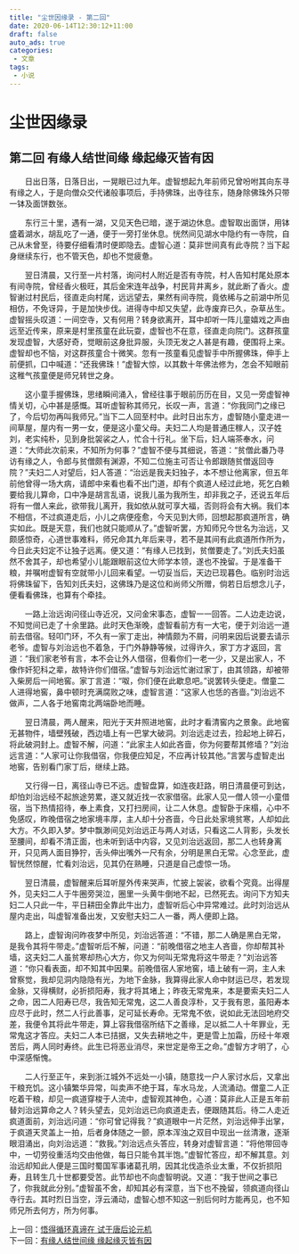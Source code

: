 ```yaml
---
title: "尘世因缘录 - 第二回"
date: 2020-06-14T12:30:12+11:00
draft: false
auto_ads: true
categories:
 - 文章
tags:
 - 小说
---
```

# 尘世因缘录

## 第二回 有缘人结世间缘 缘起缘灭皆有因

　　日出日落，日落日出，一晃眼已过九年。虚智想起九年前师兄曾吩咐其向东寻有缘之人，于是向僧众交代诸般事项后，手持佛珠，出寺往东，随身除佛珠外只带一钵及面饼数张。

　　东行三十里，遇有一湖，又见天色已暗，遂于湖边休息。虚智取出面饼，用钵盛着湖水，胡乱吃了一通，便于一旁打坐休息。恍然间见湖水中隐约有一寺院，自己从未曾至，待要仔细看清时便即隐去。虚智心道：莫非世间真有此寺院？当下起身继续东行，也不管天色，却也不觉疲惫。

　　翌日清晨，又行至一片村落，询问村人附近是否有寺院，村人告知村尾处原本有间寺院，曾经香火极旺，其后金宋连年战争，村民背井离乡，就此断了香火。虚智谢过村民后，径直走向村尾，远远望去，果然有间寺院，竟依稀与之前湖中所见相仿，不免讶异，于是加快步伐。进得寺中却又失望，此寺废弃已久，杂草丛生。虚智摇头叹道：一间空寺，又有何用？转身欲离开，耳中却听一阵儿童嬉戏之声由远至近传来，原来是村里孩童在此玩耍，虚智也不在意，径直走向院门。这群孩童发现虚智，大感好奇，觉眼前这身批异服，头顶无发之人甚是有趣，便围将上来。虚智却也不恼，对这群孩童合十微笑。忽有一孩童看见虚智手中所握佛珠，伸手上前便抓，口中喊道：“还我佛珠！”虚智大惊，以其数十年佛法修为，怎会不知眼前这稚气孩童便是师兄转世之身。

　　这小童手握佛珠，思绪瞬间涌入，曾经往事于眼前历历在目，又见一旁虚智神情关切，心中甚是感慨。耳听虚智称其师兄，长叹一声，言道：“你我同门之缘已了，今后切勿再叫我师兄。”当下二人回至村中。此时日出东方，虚智随小童走进一间草屋，屋内有一男一女，便是这小童父母。夫妇二人均是普通庄稼人，汉子姓刘，老实纯朴，见到身批袈裟之人，忙合十行礼。坐下后，妇人端茶奉水，问道：“大师此次前来，不知所为何事？”虚智不便与其细说，答道：“贫僧此番乃寻访有缘之人，令郎与贫僧颇有渊源，不知二位施主可否让令郎跟随贫僧返回寺院？”夫妇二人对望后，妇人答道：“治远是我夫妇独子，本不想让他离家，但五年前他曾得一场大病，请郎中来看也看不出门道，却有个疯道人经过此地，死乞白赖要给我儿算命，口中净是胡言乱语，说我儿虽为我所生，却非我之子，还说五年后将有一僧人来此，欲带我儿离开，我如依从就可享大福，否则将会有大祸。我们本不相信，不过疯道走后，小儿之病便痊愈，今天见到大师，回想起那疯道所言，确实如此。既是天意，我们也就只能顺从了。”虚智听罢，方知师兄今世名为治远，又颇感惊奇，心道世事难料，师兄命其九年后来寻，若不是其间有此疯道所作所为，今日此夫妇定不让独子远离。便又道：“有缘人已找到，贫僧要走了。”刘氏夫妇虽然不舍其子，却也希望小儿能跟眼前这位大师学本领，遂也不挽留。于是准备干粮，并嘱咐虚智有空就带小儿回来看望。一切妥当后，天边已现暮色。临别时治远将佛珠留下，告知刘氏夫妇，这佛珠乃是这位和尚师父所赠，倘若日后想念儿子，便看看佛珠，也算有个牵挂。

　　一路上治远询问径山寺近况，又问金宋事态，虚智一一回答。二人边走边说，不知觉间已走了十余里路。此时天色渐晚，虚智看前方有一大宅，便于刘治远一道前去借宿。轻叩门环，不久有一家丁走出，神情颇为不屑，问明来因后说要去请示老爷。虚智与刘治远也不着急，于门外静静等候，过得许久，家丁方才返回，言道：“我们家老爷有言，本不会让外人借宿，但看你们一老一少，又是出家人，不像作奸犯科之辈，故特许你们借宿。”虚智与刘治远忙谢过家丁，由其领路，却被带入柴房后一间地窖。家丁言道：“呶，你们便在此歇息吧。”说罢转头便走。僧童二人进得地窖，鼻中顿时充满腐败之味，虚智言道：“这家人也恁的吝啬。”刘治远不做声，二人各于地窖南北两端卧地而睡。

　　翌日清晨，两人醒来，阳光于天井照进地窖，此时才看清窖内之景象。此地窖无甚物件，墙壁残破，西边墙上有一巴掌大破洞。刘治远走过去，捡起地上碎石，将此破洞封上。虚智不解，问道：“此家主人如此吝啬，你为何要帮其修墙？”刘治远言道：“人家可让你我借宿，你我便应知足，不应再计较其他。”言罢与虚智走出地窖，告别看门家丁后，继续上路。

　　又行得一日，离径山寺已不远。虚智盘算，如连夜赶路，明日清晨便可到达，却怕刘治远经不起旅途劳累，遂又就近找一农家借宿。此家人见一僧人领一小童借宿，当下热情招待，奉上素食，又打扫房间，让二人休息。虚智卧于床榻，心中不免感叹，昨晚借宿之地家境丰厚，主人却十分吝啬，今日此处家境贫寒，人却如此大方。不久即入梦。梦中飘渺间见刘治远正与两人对话，只看这二人背影，头发长至腰间，却看不清正面，也未听到话中内容，又见刘治远返回，那二人也转身离开，只见两人面目狰狞，舌头伸出嘴外一尺有余，分明是黑白无常。心念至此，虚智恍然惊醒，忙看刘治远，见其仍在熟睡，只道是自己虚惊一场。

　　翌日清晨，虚智醒来后耳听屋外传来哭声，忙披上袈裟，欲看个究竟。出得屋外，见夫妇二人于牛圈旁哭泣，圈里一头黄牛倒地不起，已然死去。询问下方知夫妇二人只此一牛，平日耕田全靠此牛出力，虚智听后心中异常难过。此时刘治远从屋内走出，叫虚智准备出发，又安慰夫妇二人一番，两人便即上路。

　　路上，虚智询问昨夜梦中所见，刘治远答道：“不错，那二人确是黑白无常，是我令其将牛带走。”虚智听后不解，问道：“前晚借宿之地主人吝啬，你却帮其补墙，这夫妇二人虽贫寒却热心大方，你又为何叫无常鬼将这牛带走？”刘治远答道：“你只看表面，却不知其中因果。前晚借宿人家地窖，墙上破有一洞，主人未曾察觉，我却见洞内隐隐有光，为地下金脉，我算得此家人命中财运已尽，若发现金脉，又得横财，必折损阳寿，我才将其堵上；昨夜无常鬼来，本是要索夫妇二人之命，因二人阳寿已尽，我告知无常鬼，这二人善良淳朴，又于我有恩，虽阳寿本应尽于此时，然二人行此善事，足可延长寿命。无常鬼不依，说如此无法回地府交差，我便令其将此牛带走，算上容我借宿所结下之善缘，足以抵二人十年罪业，无常鬼这才答应。夫妇二人本已拮据，又失去耕地之牛，更是雪上加霜，历经十年艰苦后，两人同时寿终。此生已将恶业消尽，来世定是帝王之命。”虚智方才明了，心中深感惭愧。 

　　二人行至正午，来到浙江城外不远处一小镇，随意找一户人家讨水后，又拿出干粮充饥。这小镇繁华异常，叫卖声不绝于耳，车水马龙，人流涌动。僧童二人正吃着干粮，却见一疯道穿梭于人流中，虚智观其神色，心道：莫非此人正是五年前替刘治远算命之人？转头望去，见刘治远已向疯道走去，便跟随其后。待二人走近疯道面前，刘治远问道：“你可曾记得我？”疯道眼中一片茫然，刘治远伸手出掌，于疯道天灵盖上一拍，后者身体随之一颤，原本浑浊之双目中现出一丝清澈，逐渐眼泪涌出，向刘治远道：“救我。”刘治远点头答应，转身对虚智言道：“将他带回寺中，一切劳役重活均交由他做，每日只能令其半饱。”虚智忙答应，却不解其意。刘治远却知此人便是三国时蜀国军事诸葛孔明，因其北伐造杀业太重，不仅折损阳寿，且转生几十世都要受苦。此节却也不向虚智明说。又道：“我于世间之事已了，你我就此分别。”虚智虽不舍，却知其必有深意，当下也不挽留，领疯道向径山寺行去。其时烈日当空，浮云涌动，虚智心想不知这一别后何时方能再见，也不知师兄所去何方，所为何事。

上一回：[悟得循环真谛在 试于唐后论元机](/cn/book/karma/karma1)  
下一回：[有缘人结世间缘 缘起缘灭皆有因](/cn/book/karma/karma3)